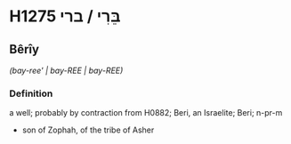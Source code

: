 # H1275 בֵּרִי / ברי

## Bêrîy

_(bay-ree' | bay-REE | bay-REE)_

### Definition

a well; probably by contraction from H0882; Beri, an Israelite; Beri; n-pr-m

- son of Zophah, of the tribe of Asher
